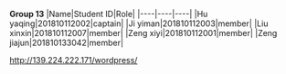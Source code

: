 **Group 13**
|Name|Student ID|Role|
|----|----|----|
|Hu yaqing|201810112002|captain|
|Ji yiman|201810112003|member|
|Liu xinxin|201810112007|member|
|Zeng xiyi|201810112001|member|
|Zeng jiajun|201810133042|member|

http://139.224.222.171/wordpress/
